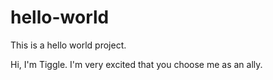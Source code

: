 # hello-world
This is a hello world project.

Hi, I'm Tiggle. I'm very excited that you choose me as an ally.
